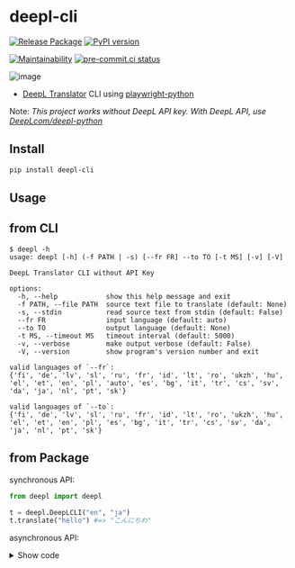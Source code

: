 # deepl-cli

[![Release Package](
  https://github.com/eggplants/deepl-cli/workflows/Release%20Package/badge.svg
  )](
  https://github.com/eggplants/deepl-cli/actions/runs/345738487
) [![PyPI version](
  https://badge.fury.io/py/deepl-cli.svg
  )](
  https://badge.fury.io/py/deepl-cli
)

[![Maintainability](
  https://api.codeclimate.com/v1/badges/a56630914df8538ca93b/maintainability
  )](
  https://codeclimate.com/github/eggplants/deepl-cli/maintainability
) [![pre-commit.ci status](
  https://results.pre-commit.ci/badge/github/eggplants/deepl-cli/master.svg
  )](
  https://results.pre-commit.ci/latest/github/eggplants/deepl-cli/master
)

![image](https://user-images.githubusercontent.com/42153744/159145088-752decf7-8736-44c3-86aa-37fd0cee83df.png)

- [DeepL Translator](https://www.deepl.com/translator) CLI using [playwright-python](https://github.com/microsoft/playwright-python)

Note: *This project works without DeepL API key. With DeepL API, use [DeepLcom/deepl-python](https://github.com/DeepLcom/deepl-python)*

## Install

```bash
pip install deepl-cli
```

## Usage

## from CLI

```shellsession
$ deepl -h
usage: deepl [-h] (-f PATH | -s) [--fr FR] --to TO [-t MS] [-v] [-V]

DeepL Translator CLI without API Key

options:
  -h, --help            show this help message and exit
  -f PATH, --file PATH  source text file to translate (default: None)
  -s, --stdin           read source text from stdin (default: False)
  --fr FR               input language (default: auto)
  --to TO               output language (default: None)
  -t MS, --timeout MS   timeout interval (default: 5000)
  -v, --verbose         make output verbose (default: False)
  -V, --version         show program's version number and exit

valid languages of `--fr`:
{'fi', 'de', 'lv', 'sl', 'ru', 'fr', 'id', 'lt', 'ro', 'ukzh', 'hu', 'el', 'et', 'en', 'pl', 'auto', 'es', 'bg', 'it', 'tr', 'cs', 'sv', 'da', 'ja', 'nl', 'pt', 'sk'}

valid languages of `--to`:
{'fi', 'de', 'lv', 'sl', 'ru', 'fr', 'id', 'lt', 'ro', 'ukzh', 'hu', 'el', 'et', 'en', 'pl', 'es', 'bg', 'it', 'tr', 'cs', 'sv', 'da', 'ja', 'nl', 'pt', 'sk'}
```

## from Package

synchronous API:
```python
from deepl import deepl

t = deepl.DeepLCLI("en", "ja")
t.translate("hello") #=> "こんにちわ"
```

asynchronous API:
<details>
<summary>Show code</summary>
```python
from deepl import deepl
import asyncio

def textTranslated(future):
    try:
        result = future.result()
    # task canceled via task.cancel()
    except asyncio.exceptions.CancelledError:
        return
    except Exception as e:
        print("Failed to translate: {}".format(e))
        return

    print(result)

async def translationTask():
    t = deepl.DeepLCLI("en", "ja")
    return await t.translate("hello", asynchronous=True)

async def anotherTask():
    await asyncio.sleep(10)
    print("Another task done!")

# create event loop
loop = asyncio.new_event_loop()
asyncio.set_event_loop(loop)

# translate text
translation_task = loop.create_task(translationTask())
translation_task.add_done_callback(textTranslated)

# assign tasks to event loop
tasks = [
    translation_task,
    loop.create_task(anotherTask())
]

wait_tasks = asyncio.wait(tasks)

# run event loop
loop.run_until_complete(wait_tasks)
#=> Another task done!
#=> こんにちわ
loop.close()
```
</details>

## License

MIT
